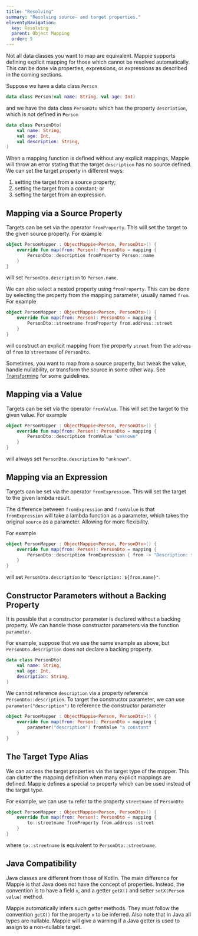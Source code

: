 ```yaml
---
title: "Resolving"
summary: "Resolving source- and target properties."
eleventyNavigation:
  key: Resolving
  parent: Object Mapping
  order: 5
---
```


Not all data classes you want to map are equivalent. Mappie supports defining explicit mapping for those which cannot
be resolved automatically. This can be done via properties, expressions, or expressions as described in the coming 
sections.

Suppose we have a data class `Person`
```kotlin
data class Person(val name: String, val age: Int)
```
and we have the data class `PersonDto` which has the property `description`, which is not defined in `Person`
```kotlin
data class PersonDto(
    val name: String, 
    val age: Int, 
    val description: String,
)
```

When a mapping function is defined without any explicit mappings, Mappie will throw an error stating that the target 
`description` has no source defined. We can set the target property in different ways:
1. setting the target from a source property;
2. setting the target from a constant; or
3. setting the target from an expression.

## Mapping via a Source Property
Targets can be set via the operator `fromProperty`. This will set the target to the given source property.
For example
```kotlin
object PersonMapper : ObjectMappie<Person, PersonDto>() {
    override fun map(from: Person): PersonDto = mapping {
        PersonDto::description fromProperty Person::name
    }
}
```
will set `PersonDto.description` to `Person.name`.

We can also select a nested property using `fromProperty`. This can be done by selecting the property from the mapping
parameter, usually named `from`. For example
```kotlin
object PersonMapper : ObjectMappie<Person, PersonDto>() {
    override fun map(from: Person): PersonDto = mapping {
        PersonDto::streetname fromProperty from.address::street
    }
}
```
will construct an explicit mapping from the property `street` from the `address` of `from` to `streetname` of `PersonDto`. 

Sometimes, you want to map from a source property, but tweak the value, handle nullability, or transform the source in
some other way. See [Transforming](/object-mapping/transforming/) for some guidelines.

## Mapping via a Value
Targets can be set via the operator `fromValue`. This will set the target to the given value.
For example
```kotlin
object PersonMapper : ObjectMappie<Person, PersonDto>() {
    override fun map(from: Person): PersonDto = mapping {
        PersonDto::description fromValue "unknown"
    }
}
```
will always set `PersonDto.description` to `"unknown"`.

## Mapping via an Expression
Targets can be set via the operator `fromExpression`. This will set the target to the given lambda result. 

The difference between `fromExpression` and `fromValue` is that `fromExpression` will take a lambda
function as a parameter, which takes the original `source` as a parameter. Allowing for more flexibility. 

For example
```kotlin
object PersonMapper : ObjectMappie<Person, PersonDto>() {
    override fun map(from: Person): PersonDto = mapping {
        PersonDto::description fromExpression { from -> "Description: ${from.name}" }
    }
}
```
will set `PersonDto.description` to `"Description: ${from.name}"`.

## Constructor Parameters without a Backing Property
It is possible that a constructor parameter is declared without a backing property. We can handle those constructor 
parameters via the function `parameter`.

For example, suppose that we use the same example as above, but `PersonDto.description` does not declare a backing property.
```kotlin
data class PersonDto(
    val name: String,
    val age: Int,
    description: String,
)
```
We cannot reference `description` via a property reference `PersonDto::description`. To target the constructor parameter, 
we can use `parameter("description")` to reference the constructor parameter
```kotlin
object PersonMapper : ObjectMappie<Person, PersonDto>() {
    override fun map(from: Person): PersonDto = mapping {
        parameter("description") fromValue "a constant"
    }
}
```

## The Target Type Alias 
We can access the target properties via the target type of the mapper. This can clutter the mapping definition when
many explicit mappings are defined. Mappie defines a special `to` property which can be used instead of the target type.

For example, we can use `to` refer to the property `streetname` of `PersonDto`
```kotlin
object PersonMapper : ObjectMappie<Person, PersonDto>() {
    override fun map(from: Person): PersonDto = mapping {
        to::streetname fromProperty from.address::street
    }
}
```
where `to::streetname` is equivalent to `PersonDto::streetname`.

## Java Compatibility
Java classes are different from those of Kotlin. The main difference for Mappie is that Java does not have the concept
of properties. Instead, the convention is to have a field `x`, and a getter `getX()` and setter `setX(Person value)` 
method.

Mappie automatically infers such getter methods. They must follow the convention `getX()` for the property `x` to be
inferred. Also note that in Java all types are nullable. Mappie will give a warning if a Java getter is used to assign
to a non-nullable target.